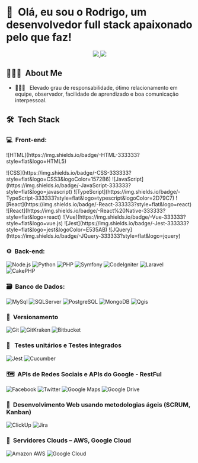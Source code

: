 <h1>👋 &nbsp;Olá, eu sou o Rodrigo, um desenvolvedor full stack apaixonado pelo que faz!</h1>
<p align="center">
  <a href="mailto:rodrigopluz@gmail.com">
    <img src="https://img.shields.io/badge/-rodrigopluz@gmail.com-D14836?style=flat-square&logo=Gmail&logoColor=white"/>
  </a>
  <a href="https://www.linkedin.com/in/rodrigopluz">
    <img src="https://img.shields.io/badge/-Rodrigo%20Pereira-0077B5?style=flat-square&logo=Linkedin&logoColor=white"/>
  </a>  
</p>

<h2> 👨🏻‍💻 &nbsp;About Me </h2>

- 👨🏻‍💻 &nbsp; Elevado grau de responsabilidade, ótimo relacionamento em equipe, observador, facilidade de aprendizado e boa comunicação interpessoal.

<h2> 🛠 &nbsp;Tech Stack</h2>

<h3>💻 &nbsp;Front-end:</h3>

<p>![HTML](https://img.shields.io/badge/-HTML-333333?style=flat&logo=HTML5)</p>
![CSS](https://img.shields.io/badge/-CSS-333333?style=flat&logo=CSS3&logoColor=1572B6)
![JavaScript](https://img.shields.io/badge/-JavaScript-333333?style=flat&logo=javascript)
![TypeScript](https://img.shields.io/badge/-TypeScript-333333?style=flat&logo=typescript&logoColor=2D79C7)
![React](https://img.shields.io/badge/-React-333333?style=flat&logo=react)
![React](https://img.shields.io/badge/-React%20Native-333333?style=flat&logo=react)
![Vue](https://img.shields.io/badge/-Vue-333333?style=flat&logo=vue.js)
![Jest](https://img.shields.io/badge/-Jest-333333?style=flat&logo=jest&logoColor=E535AB)
![JQuery](https://img.shields.io/badge/-JQuery-333333?style=flat&logo=jquery)

<h3>⚙️ &nbsp;Back-end:</h3>

![Node.js](https://img.shields.io/badge/-Node.js-333333?style=flat&logo=node.js)
![Python](https://img.shields.io/badge/-Python-333333?style=flat&logo=python)
![PHP](https://img.shields.io/badge/-PHP-333333?style=flat&logo=php)
![Symfony](https://img.shields.io/badge/-Symfony-333333?style=flat&logo=symfony)
![CodeIgniter](https://img.shields.io/badge/-CodeIgniter-333333?style=flat&logo=codeigniter)
![Laravel](https://img.shields.io/badge/-Laravel-333333?style=flat&logo=laravel)
![CakePHP](https://img.shields.io/badge/-CakePHP-333333?style=flat&logo=cakephp)

<h3>🗃️ &nbsp;Banco de Dados:</h3>

![MySql](https://img.shields.io/badge/-MySql-333333?style=flat&logo=mysql&logoColor=EE3124)
![SQLServer](https://img.shields.io/badge/-SQL%20Server-333333?style=flat&logo=microsoftsqlserver)
![PostgreSQL](https://img.shields.io/badge/-PostgreSQL-333333?style=flat&logo=postgresql)
![MongoDB](https://img.shields.io/badge/-MongoDB-333333?style=flat&logo=mongodb)
![Qgis](https://img.shields.io/badge/-Qgis-333333?style=flat&logo=qgis)

<h3>🔁 &nbsp;Versionamento</h3>

![Git](https://img.shields.io/badge/-Git-333333?style=flat&logo=git)
![GitKraken](https://img.shields.io/badge/-GitKraken-333333?style=flat&logo=gitkraken)
![Bitbucket](https://img.shields.io/badge/-Bitbucket-333333?style=flat&logo=bitbucket&logoColor=2D79C7)

<h3>🔂 &nbsp; Testes unitários e Testes integrados</h3>

![Jest](https://img.shields.io/badge/-Jest-333333?style=flat&logo=jest)
![Cucumber](https://img.shields.io/badge/-Cucumber-333333?style=flat&logo=cucumber)

<h3>🗺 &nbsp;APIs de Redes Sociais e APIs do Google - RestFul</h3>

![Facebook](https://img.shields.io/badge/-Facebook-333333?style=flat&logo=facebook)
![Twitter](https://img.shields.io/badge/-Twitter-333333?style=flat&logo=twitter)
![Google Maps](https://img.shields.io/badge/-Google%20Maps-333333?style=flat&logo=googlemaps)
![Google Drive](https://img.shields.io/badge/-Google%20Drive-333333?style=flat&logo=googledrive)


<h3>🧮 &nbsp;Desenvolvimento Web usando metodologias ágeis (SCRUM, Kanban)</h3>

![ClickUp](https://img.shields.io/badge/-ClickUp-333333?style=flat&logo=clickup)
![Jira](https://img.shields.io/badge/-Jira-333333?style=flat&logo=jira)

<h3>🧮 &nbsp;Servidores Clouds – AWS, Google Cloud</h3>

![Amazon AWS](https://img.shields.io/badge/-Amazon%20AWS-333333?style=flat&logo=amazonaws&logoColor=2D79C7)
![Google Cloud](https://img.shields.io/badge/-Google%20Cloud-333333?style=flat&logo=googlecloud)

<!--
**rodrigopluz/rodrigopluz** is a ✨ _special_ ✨ repository because its `README.md` (this file) appears on your GitHub profile.

Here are some ideas to get you started:

- 🔭 I’m currently working on ...
- 🌱 I’m currently learning ...
- 👯 I’m looking to collaborate on ...
- 🤔 I’m looking for help with ...
- 💬 Ask me about ...
- 📫 How to reach me: ...
- 😄 Pronouns: ...
- ⚡ Fun fact: ...
-->
